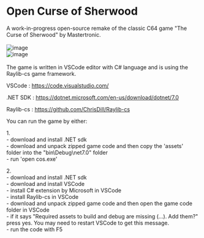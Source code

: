 # Open Curse of Sherwood

A work-in-progress open-source remake of the classic C64 game "The Curse of Sherwood" by Mastertronic.
<br/>
<br/>
![image](https://user-images.githubusercontent.com/72857208/231353591-fd998577-1035-4faa-9596-f04f841b4231.png)
<br/>
![image](https://user-images.githubusercontent.com/72857208/235152693-f009e7f5-d47f-4de5-8d24-e82fb1c7724c.png)
<br/>
<br/>
The game is written in VSCode editor with C# language and is using the Raylib-cs game framework.

VSCode       : https://code.visualstudio.com/

.NET SDK     : https://dotnet.microsoft.com/en-us/download/dotnet/7.0

Raylib-cs    : https://github.com/ChrisDill/Raylib-cs

You can run the game by either:

1.\
\- download and install .NET sdk
<br/>
\- download and unpack zipped game code and then copy the 'assets' folder into the "bin\Debug\net7.0" folder
<br/>
\- run 'open cos.exe'

2.\
\- download and install .NET sdk
<br/>
\- download and install VSCode
<br/>
\- install C# extension by Microsoft in VSCode
<br/>
\- install Raylib-cs in VSCode
<br/>
\- download and unpack zipped game code and then open the game code folder in VSCode
<br/>
\- if it says "Required assets to build and debug are missing (...). Add them?" press yes. You may need to restart VSCode to get this message.
<br/>
\- run the code with F5
